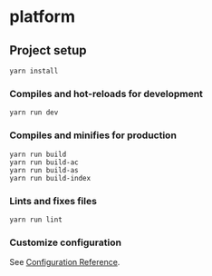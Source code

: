 # platform

## Project setup
```
yarn install
```

### Compiles and hot-reloads for development
```
yarn run dev
```

### Compiles and minifies for production
```
yarn run build
yarn run build-ac
yarn run build-as
yarn run build-index
```

### Lints and fixes files
```
yarn run lint
```

### Customize configuration
See [Configuration Reference](https://cli.vuejs.org/config/).
